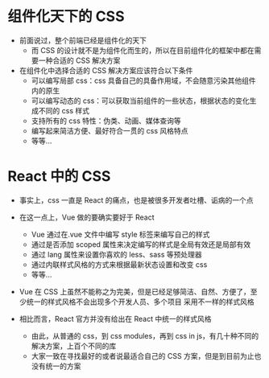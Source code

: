 # 组件化天下的 CSS

- 前面说过，整个前端已经是组件化的天下
  - 而 CSS 的设计就不是为组件化而生的，所以在目前组件化的框架中都在需要一种合适的 CSS 解决方案
- 在组件化中选择合适的 CSS 解决方案应该符合以下条件
  - 可以编写局部 css：css 具备自己的具备作用域，不会随意污染其他组件内的原生
  - 可以编写动态的 css：可以获取当前组件的一些状态，根据状态的变化生成不同的 css 样式
  - 支持所有的 css 特性：伪类、动画、媒体查询等
  - 编写起来简洁方便、最好符合一贯的 css 风格特点
  - 等等...

# React 中的 CSS

- 事实上，css 一直是 React 的痛点，也是被很多开发者吐槽、诟病的一个点
- 在这一点上，Vue 做的要确实要好于 React

  - Vue 通过在.vue 文件中编写 style 标签来编写自己的样式
  - 通过是否添加 scoped 属性来决定编写的样式是全局有效还是局部有效
  - 通过 lang 属性来设置你喜欢的 less、sass 等预处理器
  - 通过内联样式风格的方式来根据最新状态设置和改变 css
  - 等等...

- Vue 在 CSS 上虽然不能称之为完美，但是已经足够简洁、自然、方便了，至少统一的样式风格不会出现多个开发人员、多个项目
  采用不一样的样式风格
- 相比而言，React 官方并没有给出在 React 中统一的样式风格
  - 由此，从普通的 css，到 css modules，再到 css in js，有几十种不同的解决方案，上百个不同的库
  - 大家一致在寻找最好的或者说最适合自己的 CSS 方案，但是到目前为止也没有统一的方案
